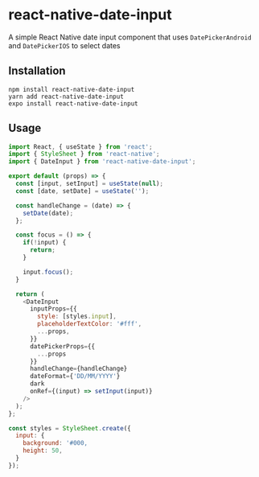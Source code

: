 # react-native-date-input

A simple React Native date input component that uses `DatePickerAndroid` and `DatePickerIOS` to select dates

## Installation

```
npm install react-native-date-input
yarn add react-native-date-input
expo install react-native-date-input
```

## Usage

```js
import React, { useState } from 'react';
import { StyleSheet } from 'react-native';
import { DateInput } from 'react-native-date-input';

export default (props) => {
  const [input, setInput] = useState(null);
  const [date, setDate] = useState('');

  const handleChange = (date) => {
    setDate(date);
  };

  const focus = () => {
    if(!input) {
      return;
    }

    input.focus();
  }

  return (
    <DateInput
      inputProps={{
        style: [styles.input],
        placeholderTextColor: '#fff',
        ...props,
      }}
      datePickerProps={{
        ...props
      }}
      handleChange={handleChange}
      dateFormat={'DD/MM/YYYY'}
      dark
      onRef={(input) => setInput(input)}
    />
  );
};

const styles = StyleSheet.create({
  input: {
    background: '#000,
    height: 50,
  }
});
```
